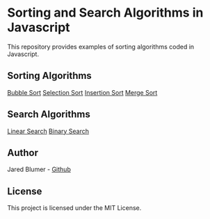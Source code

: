 # Sorting and Search Algorithms in Javascript

This repository provides examples of sorting algorithms coded in Javascript.

## Sorting Algorithms
[Bubble Sort](https://github.com/jaredblumer/js-algorithms/blob/master/bubbleSort.js)
[Selection Sort](https://github.com/jaredblumer/js-algorithms/blob/master/selectionSort.js)
[Insertion Sort](https://github.com/jaredblumer/js-algorithms/blob/master/insertionSort.js)
[Merge Sort](https://github.com/jaredblumer/js-algorithms/blob/master/mergeSort.js)

## Search Algorithms
[Linear Search](https://github.com/jaredblumer/js-algorithms/blob/master/linearSearch.js)
[Binary Search](https://github.com/jaredblumer/js-algorithms/blob/master/binarySearch.js)

## Author

Jared Blumer - [Github](https://github.com/jaredblumer)

## License

This project is licensed under the MIT License.
